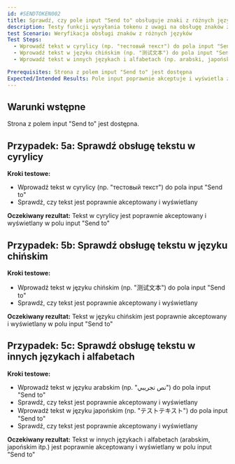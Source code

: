 ```yaml
---
id: #SENDTOKEN002
title: Sprawdź, czy pole input "Send to" obsługuje znaki z różnych języków
description: Testy funkcji wysyłania tokenu z uwagi na obsługę znaków z różnych języków i alfabetów w polu input "Send to"
test Scenario: Weryfikacja obsługi znaków z różnych języków
Test Steps:
  - Wprowadź tekst w cyrylicy (np. "тестовый текст") do pola input "Send to"
  - Wprowadź tekst w języku chińskim (np. "测试文本") do pola input "Send to"
  - Wprowadź tekst w innych językach i alfabetach (np. arabski, japoński) do pola input "Send to"

Prerequisites: Strona z polem input "Send to" jest dostępna
Expected/Intended Results: Pole input poprawnie akceptuje i wyświetla znaki z różnych języków
---
```


## Warunki wstępne
Strona z polem input "Send to" jest dostępna.

## Przypadek: 5a: Sprawdź obsługę tekstu w cyrylicy

**Kroki testowe:**

- Wprowadź tekst w cyrylicy (np. "тестовый текст") do pola input "Send to"
- Sprawdź, czy tekst jest poprawnie akceptowany i wyświetlany

**Oczekiwany rezultat:**
Tekst w cyrylicy jest poprawnie akceptowany i wyświetlany w polu input "Send to"

## Przypadek: 5b: Sprawdź obsługę tekstu w języku chińskim

**Kroki testowe:**

- Wprowadź tekst w języku chińskim (np. "测试文本") do pola input "Send to"
- Sprawdź, czy tekst jest poprawnie akceptowany i wyświetlany

**Oczekiwany rezultat:**
Tekst w języku chińskim jest poprawnie akceptowany i wyświetlany w polu input "Send to"

## Przypadek: 5c: Sprawdź obsługę tekstu w innych językach i alfabetach

**Kroki testowe:**

- Wprowadź tekst w języku arabskim (np. "نص تجريبي") do pola input "Send to"
- Sprawdź, czy tekst jest poprawnie akceptowany i wyświetlany
- Wprowadź tekst w języku japońskim (np. "テストテキスト") do pola input "Send to"
- Sprawdź, czy tekst jest poprawnie akceptowany i wyświetlany

**Oczekiwany rezultat:**
Tekst w innych językach i alfabetach (arabskim, japońskim itp.) jest poprawnie akceptowany i wyświetlany w polu input "Send to"
